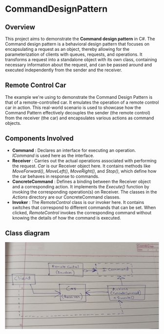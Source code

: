 # CommandDesignPattern

## Overview

This project aims to demonstrate the **Command design pattern** in C#. The Command design pattern is a behavioral design pattern that focuses on encapsulating a request as an object, thereby allowing for the parameterization of clients with queues, requests, and operations. It transforms a request into a standalone object with its own class, containing necessary information about the request, and can be passed around and executed independently from the sender and the receiver.

## Remote Control Car
The example we're using to demonstrate the Command Design Pattern is that of a remote-controlled car. It emulates the operation of a remote control car in action. This real-world scenario is used to showcase how the Command Pattern effectively decouples the sender (the remote control) from the receiver (the car) and encapsulates various actions as command objects.

## Components Involved

- **Command** : Declares an interface for executing an operation. *ICommand* is used here as the interface.
- **Receiver** : Carries out the actual operations associated with performing the request. *Car* is our Receiver object here. It contains methods like *MoveForward()*, *MoveLeft()*, *MoveRight()*, and *Stop()*, which define how the car behaves in response to commands.
- **ConcreteCommand** : Defines a binding between the Receiver object and a corresponding action. It implements the *Execute()* function by invoking the corresponding operation(s) on Receiver. The classes in the *Actions* directory are our ConcreteCommand classes.
- **Invoker** : The *RemoteControl* class is our invoker here. It contains switches that correspond to different commands that can be set. When clicked, *RemoteControl* invokes the corresponding command without knowing the details of how the command is executed.

## Class diagram

![Class Diagram](class.jpeg)
